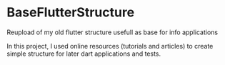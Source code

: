 # BaseFlutterStructure
Reupload of my old flutter structure usefull as base for info applications

In this project, I used online resources (tutorials and articles) 
to create simple structure for later dart applications and tests. 
